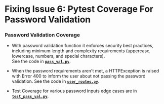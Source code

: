# Fixing Issue 6: Pytest Coverage For Password Validation

### **Password Validation Coverage**
- With password validation function it enforces security best practices, including minimum length and complexity requirements (uppercase, lowercase, numbers, and special characters).  
  See the code in [**`pass_val.py`**](https://github.com/digitalburritos/hw10_event_manager/blob/main/app/utils/pass_val.py#L1-L18).

- When the password requirements aren't met, a HTTPException is raised with Error 400 to inform the user about not passing the password validation.
  See the code in [**`user_routes.py`**](https://github.com/digitalburritos/hw10_event_manager/blob/main/app/routers/user_routes.py#L151-L155).

- Test Coverage for various password inputs edge cases are in [**`test_pass_val.py`**](https://github.com/digitalburritos/hw10_event_manager/blob/main/tests/test_pass_val.py#L1-L44).

